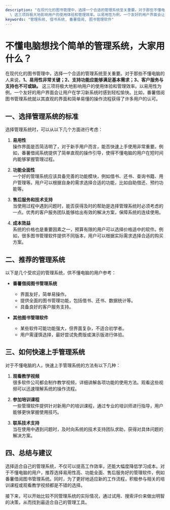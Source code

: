 ```yaml
---
description: "在现代化的图书管理中，选择一个合适的管理系统至关重要。对于那些不懂电脑的人来说，**1、易用性非常关键；2、支持功能应能够满足基本需求；3、客户服务与支持也不可或缺。**\
  \ 这三项将极大地影响用户的使用体验和管理效率。以易用性为例，一个友好的用户界面会让用户在学习新系统时感到轻松愉快。比如，番薯借阅图书管理系统就以其直观的界面和简单易懂的操作流程获得了许多用户的认可。"
keywords: "管理系统, 借书系统, 番薯借阅, 图书管理软件"
---
```

# 不懂电脑想找个简单的管理系统，大家用什么？

在现代化的图书管理中，选择一个合适的管理系统至关重要。对于那些不懂电脑的人来说，**1、易用性非常关键；2、支持功能应能够满足基本需求；3、客户服务与支持也不可或缺。** 这三项将极大地影响用户的使用体验和管理效率。以易用性为例，一个友好的用户界面会让用户在学习新系统时感到轻松愉快。比如，番薯借阅图书管理系统就以其直观的界面和简单易懂的操作流程获得了许多用户的认可。

## **一、选择管理系统的标准**

选择管理系统时，可以从以下几个方面进行考虑：

1. **易用性**  
   操作界面是否简洁明了，对于新手用户而言，能否快速上手使用非常重要。例如，番薯借阅系统提供了简单直观的操作引导，使得不懂电脑的用户在短时间内能够掌握管理过程。

2. **功能全面性**  
   一个好的管理系统应该具备完善的功能模块，例如借书、还书、查询书籍、用户管理等。用户可以根据自身的需求选择合适的功能，比如自助借还、预约功能等。

3. **售后服务和技术支持**  
   当使用过程中遇到问题时，能否获得及时的帮助是选择管理系统时必须考虑的一点。优秀的客户服务团队能够给出有效的解决方案，保障系统的连续使用。

4. **成本效益**  
   系统的价格也是重要因素之一，预算有限的用户可以选择价格适中的软件。例如，很多图书管理软件提供不同版本，用户可以根据实际需求选择合适的购买方案。

## **二、推荐的管理系统**

以下是几个受欢迎的管理系统，供不懂电脑的用户参考：

- **番薯借阅图书管理系统**
   - 界面友好，简单易操作。
   - 提供全面的图书管理功能，包括借书、还书、数据统计等。
   - 具备良好的客户服务支持。

- **其他图书管理软件**
   - 某些软件可能功能强大，但界面复杂，不适合初学者。
   - 用户需谨慎选择，最好尝试免费版或演示版进行体验。

## **三、如何快速上手管理系统**

对于不懂电脑的人，快速上手管理系统的方法有以下几种：

1. **观看教学视频**  
   很多软件公司都会制作教学视频，详细讲解各项功能的使用方法。观看这些视频可以迅速理解系统的操作流程。

2. **参加培训课程**  
   一些管理软件提供针对新用户的培训课程，通过专业的培训师进行指导，用户能够更快掌握使用技巧。

3. **联系技术支持**  
   当在使用中遇到问题时，及时向系统的技术支持团队求助，获得对具体问题的解决方案。

## **四、总结与建议**

选择适合自己的管理系统，不仅可以提高工作效率，还能大幅度降低学习成本。对于不懂电脑的用户，推荐选择易用性高、功能全面、售后服务好的管理软件，例如番薯借阅图书管理系统。同时，为了更好地适应新的工作流程，积极参与相关的培训课程或观看教学视频都是不错的选择。

接下来，可以开始比较不同管理系统的实际情况，通过试用、搜索评价来做出明智的决策，从而找到最适合自己的管理工具。
